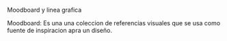 Moodboard y linea grafica

Moodboard: Es una una coleccion de referencias visuales que se usa como fuente de inspiracion apra un diseño.
